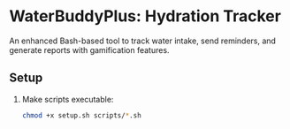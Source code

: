 # WaterBuddyPlus: Hydration Tracker

An enhanced Bash-based tool to track water intake, send reminders, and generate reports with gamification features.

## Setup
1. Make scripts executable:
   ```bash
   chmod +x setup.sh scripts/*.sh
